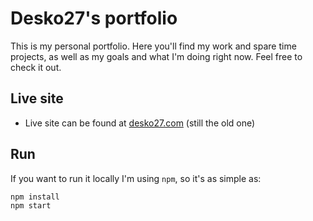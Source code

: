 # Desko27's portfolio

This is my personal portfolio. Here you'll find my work and spare time projects, as well as my goals and what I'm doing right now. Feel free to check it out.

## Live site

-  Live site can be found at [desko27.com](http://desko27.com) (still the old one)

## Run

If you want to run it locally I'm using `npm`, so it's as simple as:

```
npm install
npm start
```
